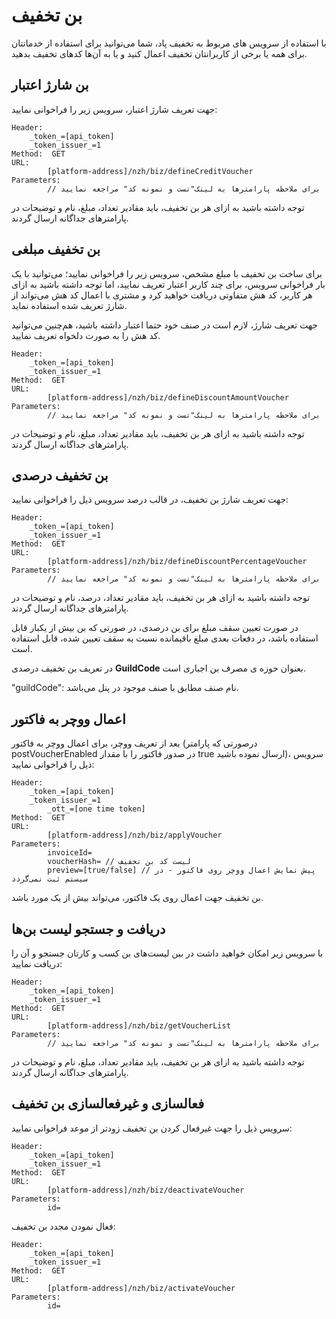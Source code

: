 # بن تخفیف

با استفاده از سرویس های مربوط به تخفیف پاد، شما می‌توانید برای استفاده از خدما‌تتان برای همه یا برخی از کاربر‌انتان تخفیف اعمال کنید و یا به آن‌ها کد‌های تخفیف بدهید.

<div class="box-end">
</div>

## بن شارژ اعتبار

جهت تعریف شارژ اعتبار، سرویس زیر را فراخوانی نمایید:

```
Header:
	_token_=[api_token]
	_token_issuer_=1
Method:  GET 
URL:
        [platform-address]/nzh/biz/defineCreditVoucher
Parameters:
        // برای ملاحظه پارامترها به لینک"تست و نمونه کد" مراجعه نمایید

```


توجه داشته باشید به ازای هر بن تخفیف، باید مقادیر تعداد، مبلغ، نام و توضیحات در پارامترهای جداگانه ارسال گردند.

<div class="box-end">
</div>

## بن تخفیف مبلغی

برای ساخت بن تخفیف با مبلغ مشخص، سرویس زیر را فراخوانی نمایید؛ می‌توانید با یک بار فراخوانی سرویس، برای چند کاربر اعتبار تعریف نمایید، اما توجه داشته باشید به ازای هر کاربر، کد هش متفاوتی دریافت خواهید کرد و مشتری با اعمال کد هش می‌تواند از شارژ تعریف شده استفاده نماید.

جهت تعریف شارژ، لازم است در صنف خود حتما اعتبار داشته باشید، هم‌چنین می‌توانید کد هش را به صورت دلخواه تعریف نمایید.

```
Header:
	_token_=[api_token]
	_token_issuer_=1
Method:  GET 
URL:
        [platform-address]/nzh/biz/defineDiscountAmountVoucher
Parameters:
        // برای ملاحظه پارامترها به لینک"تست و نمونه کد" مراجعه نمایید

```


توجه داشته باشید به ازای هر بن تخفیف، باید مقادیر تعداد، مبلغ، نام و توضیحات در پارامترهای جداگانه ارسال گردند.

<div class="box-end">
</div>

## بن تخفیف درصدی

جهت تعریف شارژ بن تخفیف، در قالب درصد سرویس ذیل را فراخوانی نمایید:

```
Header:
	_token_=[api_token]
	_token_issuer_=1
Method:  GET 
URL:
        [platform-address]/nzh/biz/defineDiscountPercentageVoucher
Parameters:
        // برای ملاحظه پارامترها به لینک"تست و نمونه کد" مراجعه نمایید

```


توجه داشته باشید به ازای هر بن تخفیف، باید مقادیر تعداد، درصد، نام و توضیحات در پارامترهای جداگانه ارسال گردند.

در صورت تعیین سقف مبلغ برای بن درصدی، در صورتی که بن بیش از یکبار قابل استفاده باشد، در دفعات بعدی مبلغ باقیمانده نسبت به سقف تعیین شده، قابل استفاده است.

در تعریف بن تخفیف درصدی **GuildCode** بعنوان حوزه ی مصرف بن اجباری است.

"guildCode":  نام صنف مطابق با صنف موجود در پنل می‌باشد.

<div class="box-end">
</div>

## اعمال ووچر به فاکتور

بعد از تعریف ووچر، برای اعمال ووچر به فاکتور (درصورتی که پارامتر postVoucherEnabled در صدور فاکتور را با مقدار true ارسال نموده باشید)، سرویس ذیل را فراخوانی نمایید:

```
Header:
	_token_=[api_token]
	_token_issuer_=1
        _ott_=[one time token]
Method:  GET 
URL:
        [platform-address]/nzh/biz/applyVoucher
Parameters:
        invoiceId= 
        voucherHash= // لیست کد بن تخفیف
        preview=[true/false] // پیش نمایش اعمال ووچر روی فاکتور - در سیستم ثبت نمی‌گردد

```


بن تخفیف جهت اعمال روی یک فاکتور، می‌تواند بیش از یک مورد باشد.

<div class="box-end">
</div>

## دریافت و جستجو لیست بن‌ها

با سرویس زیر امکان خواهید داشت در بین لیست‌های بن کسب و کارتان جستجو و آن را دریافت نمایید:

```
Header:
	_token_=[api_token]
	_token_issuer_=1
Method:  GET 
URL:
        [platform-address]/nzh/biz/getVoucherList
Parameters:
        // برای ملاحظه پارامترها به لینک"تست و نمونه کد" مراجعه نمایید

```


توجه داشته باشید به ازای هر بن تخفیف، باید مقادیر تعداد، مبلغ، نام و توضیحات در پارامترهای جداگانه ارسال گردند.

<div class="box-end">
</div>

## فعالسازی و غیرفعالسازی بن تخفیف

سرویس ذیل را جهت غیرفعال کردن بن تخفیف زودتر از موعد فراخوانی نمایید:

```
Header:
	_token_=[api_token]
	_token_issuer_=1
Method:  GET 
URL:
        [platform-address]/nzh/biz/deactivateVoucher
Parameters:
        id=

```


فعال نمودن مجدد بن تخفیف:

```
Header:
	_token_=[api_token]
	_token_issuer_=1
Method:  GET 
URL:
        [platform-address]/nzh/biz/activateVoucher
Parameters:
        id=

```

<div class="box-end">
</div>